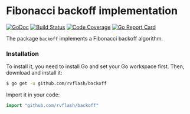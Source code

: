 # Fibonacci backoff implementation

[![GoDoc](https://godoc.org/github.com/rvflash/backoff?status.svg)](https://godoc.org/github.com/rvflash/backoff)
[![Build Status](https://img.shields.io/travis/rvflash/backoff.svg)](https://travis-ci.org/rvflash/backoff)
[![Code Coverage](https://img.shields.io/codecov/c/github/rvflash/backoff.svg)](http://codecov.io/github/rvflash/backoff?branch=master)
[![Go Report Card](https://goreportcard.com/badge/github.com/rvflash/backoff)](https://goreportcard.com/report/github.com/rvflash/backoff)

The package `backoff` implements a Fibonacci backoff algorithm.


### Installation
    
To install it, you need to install Go and set your Go workspace first.
Then, download and install it:

```bash
$ go get -u github.com/rvflash/backoff
```    
Import it in your code:
    
```go
import "github.com/rvflash/backoff"
```
